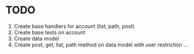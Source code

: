 # TODO

1. Create base handlers for account (list, path, post)
2. Create base tests on account
3. Create data model
4. Create post, get, list, path method on data model with user restriction
...